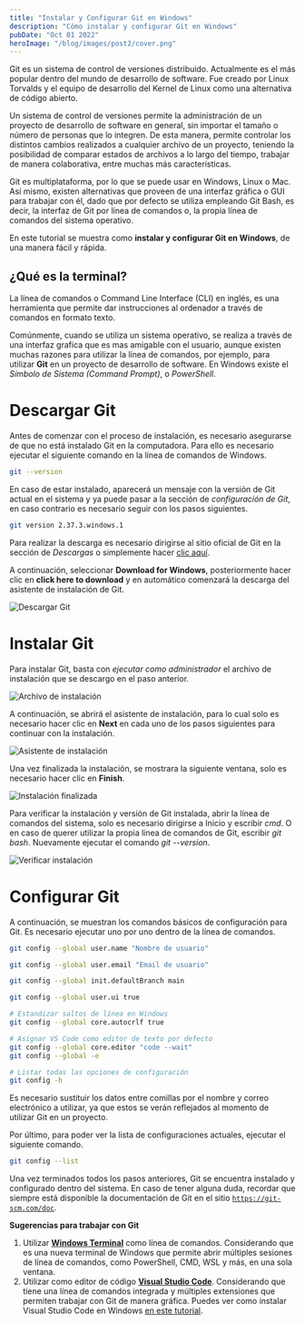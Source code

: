 ```yaml
---
title: "Instalar y Configurar Git en Windows"
description: "Cómo instalar y configurar Git en Windows"
pubDate: "Oct 01 2022"
heroImage: "/blog/images/post2/cover.png"
---
```


Git es un sistema de control de versiones distribuido. Actualmente es el más popular dentro del mundo de desarrollo de software. Fue creado por Linux Torvalds y el equipo de desarrollo del Kernel de Linux como una alternativa de código abierto. 

Un sistema de control de versiones permite la administración de un proyecto de desarrollo de software en general, sin importar el tamaño o número de personas que lo integren. De esta manera, permite controlar los distintos cambios realizados a cualquier archivo de un proyecto, teniendo la posibilidad de comparar estados de archivos a lo largo del tiempo, trabajar de manera colaborativa, entre muchas más características. 

Git es multiplataforma, por lo que se puede usar en Windows, Linux o Mac. Así mismo, existen alternativas que proveen de una interfaz gráfica o GUI para trabajar con él, dado que por defecto se utiliza empleando Git Bash, es decir, la interfaz de Git por línea de comandos o, la propia línea de comandos del sistema operativo. 

En este tutorial se muestra como **instalar y configurar Git en Windows**, de una manera fácil y rápida. 

## ¿Qué es la terminal?

La línea de comandos o Command Line Interface (CLI) en inglés, es una herramienta que permite dar instrucciones al ordenador a través de comandos en formato texto.

Comúnmente, cuando se utiliza un sistema operativo, se realiza a través de una interfaz grafica que es mas amigable con el usuario, aunque existen muchas razones para utilizar la línea de comandos, por ejemplo, para utilizar **Git** en un proyecto de desarrollo de software. En Windows existe el *Símbolo de Sistema (Command Prompt)*, o *PowerShell*. 

# Descargar Git
 
Antes de comenzar con el proceso de instalación, es necesario asegurarse de que no está instalado Git en la computadora. Para ello es necesario ejecutar el siguiente comando en la línea de comandos de Windows. 

```bash
git --version
```

En caso de estar instalado, aparecerá un mensaje con la versión de Git actual en el sistema y ya puede pasar a la sección de *configuración de Git*, en caso contrario es necesario seguir con los pasos siguientes. 

```bash
git version 2.37.3.windows.1
```

Para realizar la descarga es necesario dirigirse al sitio oficial de Git en la sección de *Descargas* o simplemente hacer [clic aquí](https://git-scm.com/downloads). 

A continuación, seleccionar **Download for Windows**, posteriormente hacer clic en **click here to download** y en automático comenzará la descarga del asistente de instalación de Git. 

![Descargar Git](/blog/images/post2/download-git.png)

# Instalar Git

Para instalar Git, basta con *ejecutar como administrador* el archivo de instalación que se descargo en el paso anterior.  

![Archivo de instalación](/blog/images/post2/installation-file.png)

A continuación, se abrirá el asistente de instalación, para lo cual solo es necesario hacer clic en **Next** en cada uno de los pasos siguientes para continuar con la instalación.

![Asistente de instalación](/blog/images/post2/assistant.png)

Una vez finalizada la instalación, se mostrara la siguiente ventana, solo es necesario hacer clic en **Finish**.

![Instalación finalizada](/blog/images/post2/finish.png)

Para verificar la instalación y versión de Git instalada, abrir la línea de comandos del sistema, solo es necesario dirigirse a Inicio y escribir *cmd*. O en caso de querer utilizar la propia línea de comandos de Git, escribir *git bash*. Nuevamente ejecutar el comando *git --version*.

![Verificar instalación](/blog/images/post2/git-version.png)

# Configurar Git

A continuación, se muestran los comandos básicos de configuración para Git. Es necesario ejecutar uno por uno dentro de la línea de comandos. 

```bash
git config --global user.name "Nombre de usuario"
```

```bash
git config --global user.email "Email de usuario"
```

```bash
git config --global init.defaultBranch main
```

```bash
git config --global user.ui true
```

```bash
# Estandizar saltos de línea en Windows
git config --global core.autocrlf true
```

```bash
# Asignar VS Code como editor de texto por defecto
git config --global core.editor "code --wait"
git config --global -e
```

```bash
# Listar todas las opciones de configuración
git config -h
```

Es necesario sustituir los datos entre comillas por el nombre y correo electrónico a utilizar, ya que estos se verán reflejados al momento de utilizar Git en un proyecto. 

Por último, para poder ver la lista de configuraciones actuales, ejecutar el siguiente comando. 

```bash
git config --list
```

Una vez terminados todos los pasos anteriores, Git se encuentra instalado y configurado dentro del sistema. En caso de tener alguna duda, recordar que siempre está disponible la documentación de Git en el sitio [`https://git-scm.com/doc`](https://git-scm.com/doc).

**Sugerencias para trabajar con Git**
1. Utilizar **[Windows Terminal](https://apps.microsoft.com/store/detail/windows-terminal/9N0DX20HK701?hl=es-mx&gl=mx)** como línea de comandos. Considerando que es una nueva terminal de Windows que permite abrir múltiples sesiones de línea de comandos, como PowerShell, CMD, WSL y más, en una sola ventana.
2. Utilizar como editor de código **[Visual Studio Code](https://code.visualstudio.com)**. Considerando que tiene una línea de comandos integrada y múltiples extensiones que permiten trabajar con Git de manera gráfica. Puedes ver como instalar Visual Studio Code en Windows [en este tutorial](https://personal-website-asjordi.web.app/blog/post1/).  